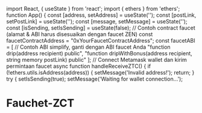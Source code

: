 import React, { useState } from 'react';
import { ethers } from 'ethers';
function App() {
  const [address, setAddress] = useState('');
  const [postLink, setPostLink] = useState('');
  const [message, setMessage] = useState('');
  const [isSending, setIsSending] = useState(false);
  // Contoh contract faucet (alamat & ABI harus disesuaikan dengan faucet ZEN)
  const faucetContractAddress = "0xYourFaucetContractAddress";
  const faucetABI = [
    // Contoh ABI simplify, ganti dengan ABI faucet Anda
    "function drip(address recipient) public",
    "function dripWithBonus(address recipient, string memory postLink) public"
  ];
  // Connect Metamask wallet dan kirim permintaan faucet
  async function handleReceiveZTC() {
    if (!ethers.utils.isAddress(address)) {
      setMessage('Invalid address!');
      return;
    }
    try {
      setIsSending(true);
      setMessage('Waiting for wallet connection...');
# Fauchet-ZCT
